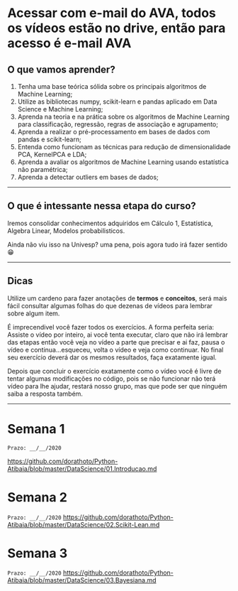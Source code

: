 # Acessar com e-mail do AVA, todos os vídeos estão no drive, então para acesso é e-mail AVA

## O que vamos aprender?

1. Tenha uma base teórica sólida sobre os principais algoritmos de Machine Learning;
1. Utilize as bibliotecas numpy, scikit-learn e pandas aplicado em Data Science e Machine Learning;
1. Aprenda na teoria e na prática sobre os algoritmos de Machine Learning para classificação, regressão, regras de associação e agrupamento;
1. Aprenda a realizar o pré-processamento em bases de dados com pandas e scikit-learn;
1. Entenda como funcionam as técnicas para redução de dimensionalidade PCA, KernelPCA e LDA;
1. Aprenda a avaliar os algoritmos de Machine Learning usando estatística não paramétrica;
1. Aprenda a detectar outliers em bases de dados;


-------------------
## O que é intessante nessa etapa do curso?
Iremos consolidar conhecimentos adquiridos em Cálculo 1, Estatística, Algebra Linear, Modelos probabilisticos.

Ainda não viu isso na Univesp? uma pena, pois agora tudo irá fazer sentido 😁


---------------

Dicas
--------

Utilize um cardeno para fazer anotações de **termos** e **conceitos**, será mais fácil consultar algumas folhas do que dezenas de vídeos para lembrar sobre algum item.

É imprecendivel você fazer todos os exercícios. A forma perfeita seria:
Assiste o vídeo por inteiro, ai você tenta executar, claro que não irá lembrar das etapas então você veja no vídeo a parte que precisar e ai faz, pausa o vídeo e continua...esqueceu, volta o vídeo e veja como continuar.
No final seu exercício deverá dar os mesmos resultados, faça exatamente igual.

Depois que concluir o exercício exatamente como o vídeo você é livre de tentar algumas modificações no código, pois se não funcionar não terá vídeo para lhe ajudar, restará nosso grupo, mas que pode ser que ninguém saiba a resposta também.


------------

# Semana 1
`Prazo: __/__/2020`

https://github.com/dorathoto/Python-Atibaia/blob/master/DataScience/01.Introducao.md

# Semana 2
`Prazo: __/__/2020`
https://github.com/dorathoto/Python-Atibaia/blob/master/DataScience/02.Scikit-Lean.md

# Semana 3
`Prazo: __/__/2020`
https://github.com/dorathoto/Python-Atibaia/blob/master/DataScience/03.Bayesiana.md
